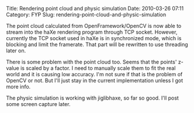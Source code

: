 Title: Rendering point cloud and physic simulation
Date: 2010-03-26 07:11
Category: FYP
Slug: rendering-point-cloud-and-physic-simulation

The point cloud calculated from OpenFramework/OpenCV is now able to
stream into the haXe rendering program through TCP socket. However,
currently the TCP socket used in haXe is in synchronized mode, which is
blocking and limit the framerate. That part will be rewritten to use
threading later on.

There is some problem with the point cloud too. Seems that the points'
z-value is scaled by a factor. I need to manually scale them to fit the
real world and it is causing low accuracy. I'm not sure if that is the
problem of OpenCV or not. But I'll just stay in the current
implementation unless I got more info.

The physic simulation is working with jiglibhaxe, so far so good. I'll
post some screen capture later.
